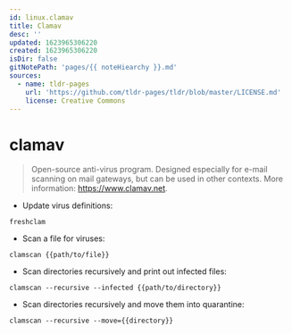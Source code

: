 ```yaml
---
id: linux.clamav
title: Clamav
desc: ''
updated: 1623965306220
created: 1623965306220
isDir: false
gitNotePath: 'pages/{{ noteHiearchy }}.md'
sources:
  - name: tldr-pages
    url: 'https://github.com/tldr-pages/tldr/blob/master/LICENSE.md'
    license: Creative Commons
---
```

# clamav

> Open-source anti-virus program.
> Designed especially for e-mail scanning on mail gateways, but can be used in other contexts.
> More information: <https://www.clamav.net>.

- Update virus definitions:

`freshclam`

- Scan a file for viruses:

`clamscan {{path/to/file}}`

- Scan directories recursively and print out infected files:

`clamscan --recursive --infected {{path/to/directory}}`

- Scan directories recursively and move them into quarantine:

`clamscan --recursive --move={{directory}}`

